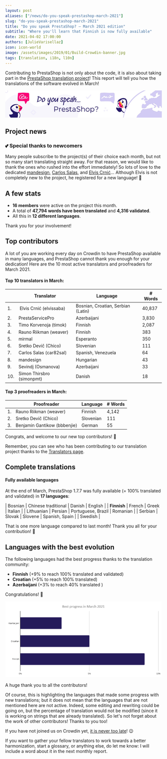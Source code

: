 ```yaml
---
layout: post
aliases: ["/news/do-you-speak-prestashop-march-2021"]
slug: "do-you-speak-prestashop-march-2021"
title: "Do you speak PrestaShop? – March 2021 edition"
subtitle: "Where you'll learn that Finnish is now fully available"
date: 2021-04-02 17:00:00
authors: [JulieVarisellaz]
icon: icon-world
image: /assets/images/2019/01/Build-Crowdin-banner.jpg
tags: [translation, i18n, l10n]
---
```


Contributing to PrestaShop is not only about the code, it is also about taking part in the [PrestaShop translation project](https://crowdin.com/project/prestashop-official)! This report will tell you how the translations of the software evolved in March!

![Crowdin Monthly banner](/assets/images/2019/01/Build-Crowdin-banner.jpg)

## Project news

### :two_hearts: Special thanks to newcomers

Many people subscribe to the project(s) of their choice each month, but not so many start translating straight away. For that reason, we would like to thank the ones who rushed into the effort immediately! So lots of love to the dedicated [mandesign](https://crowdin.com/profile/mandesign), [Carlos Salas](https://crowdin.com/profile/car82sal), and [Elvis Crnić](https://crowdin.com/profile/elvissaba)... Although Elvis is not completely new to the project, he registered for a new language! :muscle:

## A few stats
 
* **16 members** were active on the project this month.
* A total of **47,794 words have been translated** and **4,316 validated**.
* All this in **12 different languages**.
 
Thank you for your involvement!

## Top contributors
 
A lot of you are working every day on Crowdin to have PrestaShop available in many languages, and PrestaShop cannot thank you enough for your dedication! Here are the 10 most active translators and proofreaders for March 2021.
 
#### Top 10 translators in March:
 
| |Translator | Language | # Words
|-|---------- | -------- | ----------------
| 1. |‫‬ Elvis Crnić (elvissaba) | Bosnian, Croatian, Serbian (Latin) | 40,837
| 2. | PrestaServicePro | Azerbaijani | 3,830
| 3. | Timo Korvenoja (timok) | Finnish | 2,087
| 4. | Rauno Riikman (weaver) | Finnish | 383
| 5. | mirmal | Esperanto | 350
| 6. | Sretko Devič (Chico) | Slovenian | 111
| 7. | Carlos Salas (car82sal) | Spanish, Venezuela | 64
| 8. | mandesign | Hungarian | 43
| 9. | Sevindj (Osmanova) | Azerbaijani | 33
| 10. | Simon Thirsbro (simonpmt) | Danish | 18
 
#### Top 3 proofreaders in March:
 
| | Proofreader | Language | # Words
|-| ---------- | -------- | ----------------
| 1. | Rauno Riikman (weaver) | Finnish | 4,142
| 2. | Sretko Devič (Chico) | Slovenian | 111
| 3. |Benjamin Gantikow (bbbenjie) | German | 55
 
Congrats, and welcome to our new top contributors! :clap:
 
Remember, you can see who has been contributing to our translation project thanks to the [Translators page](https://translators.prestashop.com/).
 
## Complete translations
 
#### Fully available languages
 
At the end of March, PrestaShop 1.7.7 was fully available (= 100% translated and validated) in **17 languages**: 
 
| Bosnian | Chinese traditional | Danish | English |
| **Finnish** | French | Greek | Italian | 
| Lithuanian | Persian | Portuguese, Brazil | Romanian |
| Serbian | Slovak | Slovene | Spanish, Spain | 
| Swedish |

That is one more language compared to last month! Thank you all for your contribution! :tada:

## Languages with the best evolution

The following languages had the best progress thanks to the translation community:
 
* **Finnish** (+9% to reach 100% translated and validated) 
* **Croatian** (+5% to reach 100% translated)
* **Azerbaijani** (+3% to reach 40% translated )

Congratulations! :muscle:
 
![Best translation progress for March 2021](/assets/images/2021/04/build-crowdin-progress-march21.png)

A huge thank you to all the contributors!
 
Of course, this is highlighting the languages that made some progress with new translations; but it does not mean that the languages that are not mentioned here are not active. Indeed, some editing and rewriting could be going on, but the percentage of translation would not be modified (since it is working on strings that are already translated). So let's not forget about the work of other contributors! Thanks to you too!

If you have not joined us on Crowdin yet, [it is never too late](https://crowdin.com/project/prestashop-official)! :wink:
 
If you want to gather your fellow translators to work towards a better harmonization, start a glossary, or anything else, do let me know: I will include a word about it in the next monthly report.
